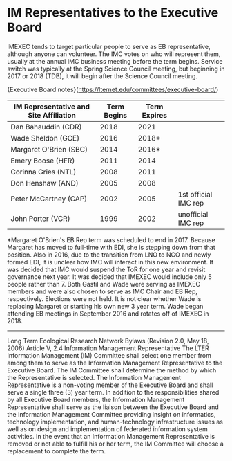 # IM Representatives to the Executive Board

IMEXEC tends to target particular people to serve as EB representative, although anyone can volunteer. The IMC votes on who will represent them, usually at the annual IMC business meeting before the term begins.
Service switch was typically at the Spring Science Council meeting, but beginning in 2017 or 2018 (TDB), it will begin after the Science Council meeting.

{Executive Board notes}(https://lternet.edu/committees/executive-board/)

|IM Representative and Site Affiliation|Term Begins|Term Expires||
|---------|---------|------|-------|			
|Dan Bahauddin (CDR)|2018|2021||
|Wade Sheldon (GCE)|2016|2018*||
|Margaret O'Brien (SBC)|2014|2016*||
|Emery Boose (HFR)|2011|2014||
|Corinna Gries (NTL)|2008|2011||
|Don Henshaw (AND)|2005|2008||
|Peter McCartney (CAP)|2002|2005|1st official IMC rep|
|John Porter (VCR)|1999|2002|unofficial IMC rep|

*Margaret O'Brien's EB Rep term was scheduled to end in 2017. Because Margaret has moved to full-time with EDI, she is stepping down from that position. Also in 2016, due to the transition from LNO to NCO and newly formed EDI, it is unclear how IMC will interact in this new environment. It was decided that IMC would suspend the ToR for one year and revisit governance next year. It was decided that IMEXEC would include only 5 people rather than 7. Both Gastil and Wade were serving as IMEXEC members and were also chosen to serve as IMC Chair and EB Rep, respectively. Elections were not held. It is not clear whether Wade is replacing Margaret or starting his own new 3 year term. Wade began attending EB meetings in September 2016 and rotates off of IMEXEC in 2018.

------------------

Long Term Ecological Research Network Bylaws (Revision 2.0, May 18, 2006)
Article V, 2.4 Information Management Representative
The LTER Information Management (IM) Committee shall select one member from among them to serve as the Information Management Representative to the Executive Board. The IM Committee shall determine the method by which the Representative is selected. The Information Management Representative is a non-voting member of the Executive Board and shall serve a single three (3) year term. In addition to the responsibilities shared by all Executive Board members, the Information Management Representative shall serve as the liaison between the Executive Board and the Information Management Committee providing insight on informatics, technology implementation, and human-technology infrastructure issues as well as on design and implementation of federated information system activities. In the event that an Information Management Representative is removed or not able to fulfill his or her term, the IM Committee will choose a replacement to complete the term.
